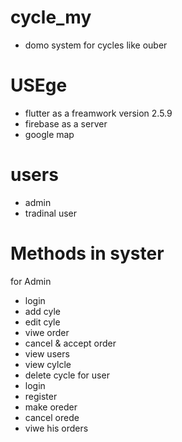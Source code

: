# cycle_my
* domo system for cycles like ouber 
# USEge
* flutter as a freamwork version 2.5.9
* firebase as a server 
* google map 

# users
* admin
* tradinal user 

# Methods in syster 
for Admin
 * login
 * add cyle 
 * edit cyle 
 * viwe order 
 * cancel & accept order 
 * view users 
 * view cylcle 
 * delete cycle
for user
 * login 
 * register 
 * make oreder
 * cancel orede
 * viwe  his orders 
